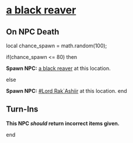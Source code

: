 #  [a black reaver](/npc/90009)

## On NPC Death

local chance_spawn = math.random(100);

if(chance_spawn <= 80) then


**Spawn NPC:**  [a black reaver](/npc/90009) at this location.

else


**Spawn NPC:**  [\#Lord Rak\`Ashiir](/npc/90013) at this location.
end

## Turn-Ins



**This NPC *should* return incorrect items given.**

end